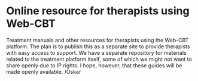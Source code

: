# Online resource for therapists using Web-CBT

Treatment manuals and other resources for therapists using the Web-CBT platform. The plan is to publish this as a separate site to provide therapists with easy access to support. We have a separate repository for materials related to the treatment platform itself, some of which we might not want to share openly due to IP rights. I hope, however, that these guides will be made openly available. /Oskar

